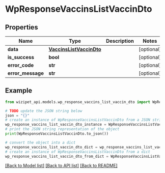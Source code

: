 # WpResponseVaccinsListVaccinDto


## Properties

Name | Type | Description | Notes
------------ | ------------- | ------------- | -------------
**data** | [**VaccinsListVaccinDto**](VaccinsListVaccinDto.md) |  | [optional] 
**is_success** | **bool** |  | [optional] 
**error_code** | **str** |  | [optional] 
**error_message** | **str** |  | [optional] 

## Example

```python
from wizipet_api.models.wp_response_vaccins_list_vaccin_dto import WpResponseVaccinsListVaccinDto

# TODO update the JSON string below
json = "{}"
# create an instance of WpResponseVaccinsListVaccinDto from a JSON string
wp_response_vaccins_list_vaccin_dto_instance = WpResponseVaccinsListVaccinDto.from_json(json)
# print the JSON string representation of the object
print(WpResponseVaccinsListVaccinDto.to_json())

# convert the object into a dict
wp_response_vaccins_list_vaccin_dto_dict = wp_response_vaccins_list_vaccin_dto_instance.to_dict()
# create an instance of WpResponseVaccinsListVaccinDto from a dict
wp_response_vaccins_list_vaccin_dto_from_dict = WpResponseVaccinsListVaccinDto.from_dict(wp_response_vaccins_list_vaccin_dto_dict)
```
[[Back to Model list]](../README.md#documentation-for-models) [[Back to API list]](../README.md#documentation-for-api-endpoints) [[Back to README]](../README.md)


